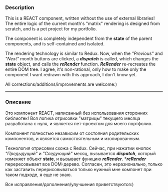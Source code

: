 ### Description

This is a REACT component, written without the use of external libraries!
The entire logic of the current month's "matrix" rendering is designed from scratch, and is a pet project for my portfolio.

The component is completely independent from the **state** of the parent components, and is self-contained and isolated.

The rendering technology is similar to Redux. Now, when the *"Previous"* and *"Next"* month buttons are clicked, a ***dispatch*** is called, which changes the **state** object, and calls the ***reRender*** function. ***ReRender*** re-recreates the entire DOM tree. I agree, it's non-rational, only how to make only the component I want redrawn with this approach, I don't know yet.

All corrections/additions/improvements are welcome:)

<hr>

### Описание

Это компонент REACT, написанный без использования сторонних библиотек!
Вся логика отрисовки "матрицы" текущего месяца разработана с нуля, и является пет-проектом для моего портфолио.

Компонент полностью независим от состояния родительских компонентов, и является самостоятельным и изолированным.

Tехнология отрисовки схожа с Redux. Сейчас, при нажатии кнопок *"Предыдущий"* и *"Следующий"* месяц, вызывается ***dispatch***, который изменяет объект **state**, и вызывает функцию ***reRender***. ****reRender*** перересовывает все DOM-дерево. Согласен, это неразионально, только как заставить перерисовываться только нужный мне компонет при таком подходе, я еще не знаю.

Все исправления/дополнения/улучшения приветствуются:)
